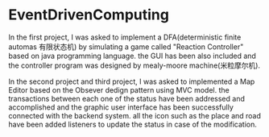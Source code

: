 # EventDrivenComputing
In the first project, I was asked to implement a DFA(deterministic finite automas 有限状态机) by simulating a game called
"Reaction Controller" based on java programming language. the GUI has been also included and the controller program was 
designed by mealy-moore machine(米粒摩尔机).

In the second project and third project, I was asked to implemented a Map Editor based on the Obsever dedign pattern using MVC model. the transactions between each one of the status have been addressed and accomplished and the graphic user interface 
has been successfully connected with the backend system. all the icon such as the place and road have been added listeners to 
update the status in case of the modification.

